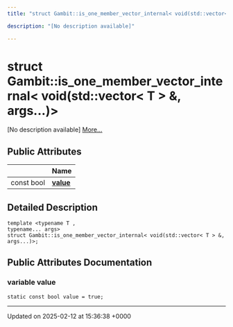```yaml
---
title: "struct Gambit::is_one_member_vector_internal< void(std::vector< T > &, args...)>"

description: "[No description available]"

---
```


# struct Gambit::is_one_member_vector_internal< void(std::vector< T > &, args...)>



[No description available] [More...](#detailed-description)

## Public Attributes

|                | Name           |
| -------------- | -------------- |
| const bool | **[value](/documentation/code/classes/structgambit_1_1is__one__member__vector__internal_3_01void_07std_1_1vector_3_01t_01_4_01_6_00_01args_8_8_8_08_4/#variable-value)**  |

## Detailed Description

```
template <typename T ,
typename... args>
struct Gambit::is_one_member_vector_internal< void(std::vector< T > &, args...)>;
```

## Public Attributes Documentation

### variable value

```
static const bool value = true;
```


-------------------------------

Updated on 2025-02-12 at 15:36:38 +0000